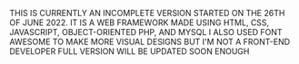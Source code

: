 THIS IS CURRENTLY AN INCOMPLETE VERSION STARTED ON THE 26TH OF JUNE 2022.
IT IS A WEB FRAMEWORK MADE USING HTML, CSS, JAVASCRIPT, OBJECT-ORIENTED PHP, AND MYSQL
I ALSO USED FONT AWESOME TO MAKE MORE VISUAL DESIGNS BUT I'M NOT A FRONT-END DEVELOPER 
FULL VERSION WILL BE UPDATED SOON ENOUGH